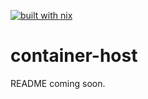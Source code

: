 [![built with nix](https://builtwithnix.org/badge.svg)](https://builtwithnix.org)

# container-host

README coming soon.
